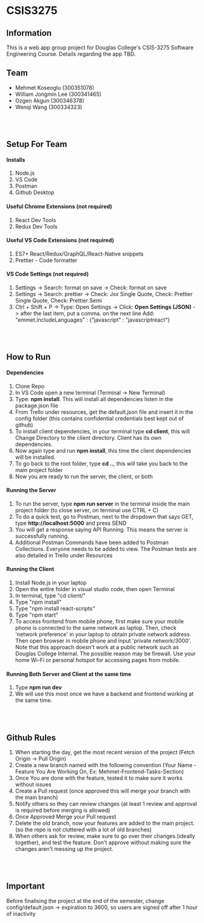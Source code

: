 # CSIS3275

## Information

This is a web app group project for Douglas College's CSIS-3275 Software Engineering Course. Details regarding the app TBD.

## Team

- Mehmet Koseoglu (300351078)
- William Jongmin Lee (300341465)
- Ozgen Akgun (300346378)
- Wenqi Wang (300334323)

<br></br>

## Setup For Team

#### Installs

1. Node.js
2. VS Code
3. Postman
4. Github Desktop

#### Useful Chrome Extensions (not required)

1. React Dev Tools
2. Redux Dev Tools

#### Useful VS Code Extensions (not required)

1. ES7+ React/Redux/GraphQL/React-Native snippets
2. Prettier - Code formatter

#### VS Code Settings (not required)

1. Settings -> Search: format on save -> Check: format on save
2. Settings -> Search: prettier -> Check: Jsx Single Quote, Check: Prettier Single Quote, Check: Prettier Semi
3. Ctrl + Shift + P -> Type: Open Settings -> Click: **Open Settings (JSON)** -> after the last item, put a comma. on the next line Add: "emmet.includeLanguages" : {"javascript" : "javascriptreact"}

<br></br>

## How to Run

#### Dependencies

1. Clone Repo
2. In VS Code open a new terminal (Terminal -> New Terminal)
3. Type: **npm install**. This will install all dependencies listen in the package.json file
4. From Trello under resources, get the default.json file and insert it in the config folder (this contains confidential credentials best kept out of github)
5. To install client dependencies, in your terminal type **cd client**, this will Change Directory to the client directory. Client has its own dependencies.
6. Now again type and run **npm install**, this time the client dependencies will be installed.
7. To go back to the root folder, type **cd ..**, this will take you back to the main project folder
8. Now you are ready to run the server, the client, or both

#### Running the Server

1. To run the server, type **npm run server** in the terminal inside the main project folder (to close server, on terminal use CTRL + C)
2. To do a quick test, go to Postman, next to the dropdown that says GET, type **http://localhost:5000** and press SEND
3. You will get a response saying API Running. This means the server is successfully running.
4. Additional Postman Commands have been added to Postman Collections. Everyone needs to be added to view. The Postman tests are also detailed in Trello under Resources

#### Running the Client

1. Install Node.js in your laptop
2. Open the entire folder in visual studio code, then open Terminal
3. In terminal, type "cd client/"
4. Type "npm install"
5. Type "npm install react-scripts"
6. Type "npm start"
7. To access frontend from mobile phone, first make sure your mobile phone is connected to the same network as laptop. Then, check 'network preference' in your laptop to obtain private network address. Then open browser in mobile phone and input 'private network/3000'. Note that this approach doesn't work at a public network such as Douglas College Internal. The possible reason may be firewall. Use your home Wi-Fi or personal hotspot for accessing pages from mobile.

#### Running Both Server and Client at the same time

1. Type **npm run dev**
2. We will use this most once we have a backend and frontend working at the same time.

<br></br>

## Github Rules

1. When starting the day, get the most recent version of the project (Fetch Origin -> Pull Origin)
2. Create a new branch named with the following convention (Your Name - Feature You Are Working On, Ex: Mehmet-Frontend-Tasks-Section)
3. Once You are done with the feature, tested it to make sure it works without issues
4. Create a Pull request (once approved this will merge your branch with the main branch)
5. Notify others so they can review changes (at least 1 review and approval is required before merging is allowed)
6. Once Approved Merge your Pull request
7. Delete the old branch, now your features are added to the main project. (so the repo is not cluttered with a lot of old branches)
8. When others ask for review, make sure to go over their changes (ideally together), and test the feature. Don't approve without making sure the changes aren't messing up the project.

<br></br>

## Important

Before finalising the project at the end of the semester, change config/default.json -> expiration to 3600, so users are signed off after 1 hour of inactivity
